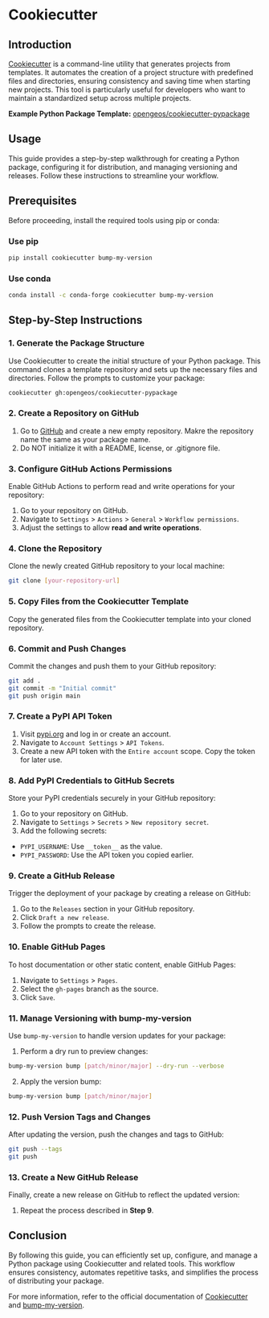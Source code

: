 # Cookiecutter

## Introduction

[Cookiecutter](https://github.com/cookiecutter/cookiecutter) is a command-line utility that generates projects from templates. It automates the creation of a project structure with predefined files and directories, ensuring consistency and saving time when starting new projects. This tool is particularly useful for developers who want to maintain a standardized setup across multiple projects.

**Example Python Package Template:** [opengeos/cookiecutter-pypackage](https://github.com/opengeos/cookiecutter-pypackage)

## Usage

This guide provides a step-by-step walkthrough for creating a Python package, configuring it for distribution, and managing versioning and releases. Follow these instructions to streamline your workflow.

## Prerequisites

Before proceeding, install the required tools using pip or conda:

### Use pip

```bash
pip install cookiecutter bump-my-version
```

### Use conda

```bash
conda install -c conda-forge cookiecutter bump-my-version
```

## Step-by-Step Instructions

### 1. Generate the Package Structure

Use Cookiecutter to create the initial structure of your Python package. This command clones a template repository and sets up the necessary files and directories. Follow the prompts to customize your package:

```bash
cookiecutter gh:opengeos/cookiecutter-pypackage
```

### 2. Create a Repository on GitHub

1. Go to [GitHub](https://github.com) and create a new empty repository. Makre the repository name the same as your package name.
2. Do NOT initialize it with a README, license, or .gitignore file.

### 3. Configure GitHub Actions Permissions

Enable GitHub Actions to perform read and write operations for your repository:

1. Go to your repository on GitHub.
2. Navigate to `Settings` > `Actions` > `General` > `Workflow permissions`.
3. Adjust the settings to allow **read and write operations**.

### 4. Clone the Repository

Clone the newly created GitHub repository to your local machine:

```bash
git clone [your-repository-url]
```

### 5. Copy Files from the Cookiecutter Template

Copy the generated files from the Cookiecutter template into your cloned repository.

### 6. Commit and Push Changes

Commit the changes and push them to your GitHub repository:

```bash
git add .
git commit -m "Initial commit"
git push origin main
```

### 7. Create a PyPI API Token

1. Visit [pypi.org](https://pypi.org) and log in or create an account.
2. Navigate to `Account Settings` > `API Tokens`.
3. Create a new API token with the `Entire account` scope. Copy the token for later use.

### 8. Add PyPI Credentials to GitHub Secrets

Store your PyPI credentials securely in your GitHub repository:

1. Go to your repository on GitHub.
2. Navigate to `Settings` > `Secrets` > `New repository secret`.
3. Add the following secrets:

- `PYPI_USERNAME`: Use `__token__` as the value.
- `PYPI_PASSWORD`: Use the API token you copied earlier.

### 9. Create a GitHub Release

Trigger the deployment of your package by creating a release on GitHub:

1. Go to the `Releases` section in your GitHub repository.
2. Click `Draft a new release`.
3. Follow the prompts to create the release.

### 10. Enable GitHub Pages

To host documentation or other static content, enable GitHub Pages:

1. Navigate to `Settings` > `Pages`.
2. Select the `gh-pages` branch as the source.
3. Click `Save`.

### 11. Manage Versioning with bump-my-version

Use `bump-my-version` to handle version updates for your package:

1. Perform a dry run to preview changes:

```bash
bump-my-version bump [patch/minor/major] --dry-run --verbose
```

2. Apply the version bump:

```bash
bump-my-version bump [patch/minor/major]
```

### 12. Push Version Tags and Changes

After updating the version, push the changes and tags to GitHub:

```bash
git push --tags
git push
```

### 13. Create a New GitHub Release

Finally, create a new release on GitHub to reflect the updated version:

1. Repeat the process described in **Step 9**.

## Conclusion

By following this guide, you can efficiently set up, configure, and manage a Python package using Cookiecutter and related tools. This workflow ensures consistency, automates repetitive tasks, and simplifies the process of distributing your package.

For more information, refer to the official documentation of [Cookiecutter](https://github.com/cookiecutter/cookiecutter) and [bump-my-version](https://github.com/callowayproject/bump-my-version).
